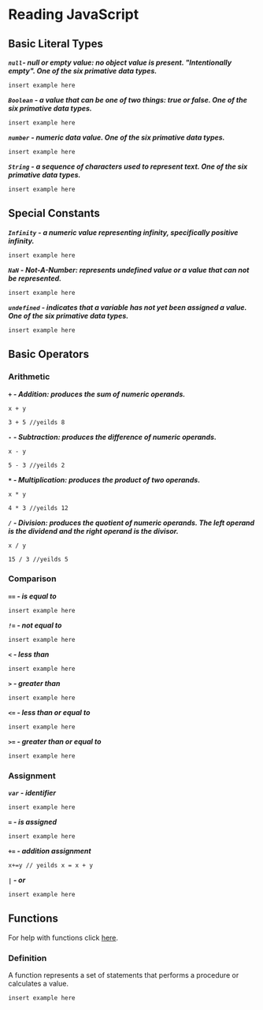 # Reading JavaScript

## Basic Literal Types

_**`null`- null or empty value: no object value is present. "Intentionally empty". One of the six primative data types.**_

```
insert example here
```

_**`Boolean` - a value that can be one of two things: true or false. One of the six primative data types.**_

```
insert example here
```

_**`number` - numeric data value. One of the six primative data types.**_

```
insert example here
```

_**`String` - a sequence of characters used to represent text. One of the six primative data types.**_

```
insert example here
```

## Special Constants

_**`Infinity` - a numeric value representing infinity, specifically positive infinity.**_

```
insert example here
```

_**`NaN` - Not-A-Number: represents undefined value or a value that can not be represented.**_

```
insert example here
```

_**`undefined` - indicates that a variable has not yet been assigned a value. One of the six primative data types.**_

```
insert example here
```

## Basic Operators

### Arithmetic

_**`+` - Addition: produces the sum of numeric operands.**_

```
x + y

3 + 5 //yeilds 8
```

_**`-` - Subtraction: produces the difference of numeric operands.**_ 

```
x - y

5 - 3 //yeilds 2
``` 

_**`*` - Multiplication: produces the product of two operands.**_

```
x * y

4 * 3 //yeilds 12
```

_**`/` - Division: produces the quotient of numeric operands. The left operand is the dividend and the right operand is the divisor.**_

```
x / y

15 / 3 //yeilds 5
``` 


### Comparison

_**`==` - is equal to**_

```
insert example here
```

_**`!=` - not equal to**_

```
insert example here
```

_**`<` - less than**_

```
insert example here
```

_**`>` - greater than**_

```
insert example here
```

_**`<=` - less than or equal to**_

```
insert example here
```

_**`>=` - greater than or equal to**_

```
insert example here
```


### Assignment

_**`var` - identifier**_

```
insert example here
```

_**`=` - is assigned**_

```
insert example here
```

_**`+=` - addition assignment**_ 

``` 
x+=y // yeilds x = x + y 
```

_**`|` - or**_

```
insert example here
```

## Functions

For help with functions click [here](https://developer.mozilla.org/en-US/docs/Web/JavaScript/Guide/Functions).

### Definition

A function represents a set of statements that performs a procedure or calculates a value. 

```
insert example here
```
